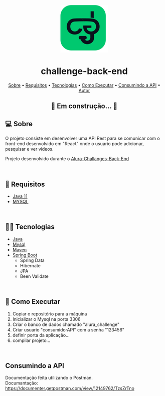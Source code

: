 <div align="center">
<img src="https://raw.githubusercontent.com/MaykiSantos/challenge-back-end/df7de8acce9c5c949a99a799f22154fa155cb788/challenges-logo.svg" alt="logo">
  <h1>challenge-back-end</h1>
</div>
<div>
<p align="center">
 <a href="#sobre">Sobre</a> •
 <a href="#requisitos">Requisitos</a> • 
 <a href="#tecnologias">Tecnologias</a> • 
 <a href="#comoExecutar">Como Executar</a> •
 <a href="#consumir">Consumindo a API</a> •
 <a href="#autor">Autor</a>
</p>

<h2 align="center"> 
	🚧  Em construção...  🚧
</h2>
</div>



## :computer: Sobre
O projeto consiste em desenvolver uma API Rest para se comunicar com o front-end desenvolvido em "React" onde o usuario pode adicionar, pesquisar e ver vídeos.

Projeto desenvolvido durante o <a href="https://github.com/alura-challenges/challenge-back-end">Alura-Challanges-Back-End</a>

<br/>

## :eyes: Requisitos
<ul>
  <li><a href="https://www.oracle.com/br/java/technologies/javase-jdk11-downloads.html">Java 11</a></li>
  <li><a href="https://downloads.mariadb.org/">MYSQL</a></li>
</ul>

<br/>

## :man_technologist: Tecnologias
<ul>
  <li><a href="">Java</a></li>
  <li><a href="">Mysql</a></li>
  <li><a href="">Maven</a></li>
  <li>
    <a href="">Spring Boot</a>
    <ul>
      <li>Spring Data</li>
      <li>Hibernate</li>
      <li>JPA</li>
      <li>Been Validate</li>
    </ul
  </li>
</ul>

</br>

## :book: Como Executar

<ol>
  <li>Copiar o repositório para a máquina</li>
  <li>Inicializar o Mysql na porta 3306</li>
  <li>Criar o banco de dados chamado "alura_challenge"</li>
  <li>Criar usuario "consumidorAPI" com a senha "123456"</li>
	<li>definir porta da aplicação...</li>
	<li>compilar projeto...</li>
</ol>

</br>

## Consumindo a API
Documentação feita utilizando o Postman.
</br>
Documantação: https://documenter.getpostman.com/view/12149762/TzsZrTno


